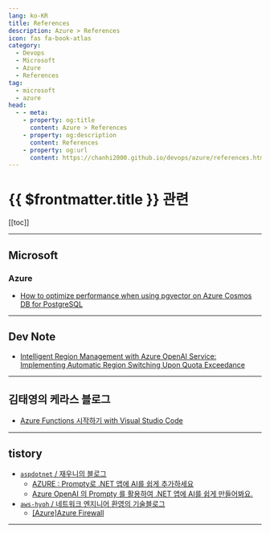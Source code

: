 ```yaml
---
lang: ko-KR
title: References
description: Azure > References
icon: fas fa-book-atlas
category:
  - Devops
  - Microsoft
  - Azure
  - References
tag:
  - microsoft
  - azure
head:
  - - meta:
    - property: og:title
      content: Azure > References
    - property: og:description
      content: References
    - property: og:url
      content: https://chanhi2000.github.io/devops/azure/references.html
---
```


# {{ $frontmatter.title }} 관련

[[toc]]

---

## <FontIcon icon="fa-brands fa-microsoft"/>Microsoft

### <FontIcon icon="iconfont icon-microsoftazure"/>Azure

- [How to optimize performance when using pgvector on Azure Cosmos DB for PostgreSQL](https://learn.microsoft.com/en-us/azure/cosmos-db/postgresql/howto-optimize-performance-pgvector)

---

## Dev Note

- [Intelligent Region Management with Azure OpenAI Service: Implementing Automatic Region Switching Upon Quota Exceedance](https://devstarsj.github.io/development/2024/04/02/Azure.OpenAI.intelligent.region.management/)

---

## 김태영의 케라스 블로그

- [Azure Functions 시작하기 with Visual Studio Code](http://tykimos.github.io/2024/07/28/getting_started_with_azure_functions_using_visual_studio_code/)

---

## tistory

- [`aspdotnet` / 재우니의 블로그](https://aspdotnet.tistory.com/m/)
  - [AZURE : Prompty로 .NET 앱에 AI를 쉽게 추가하세요](https://aspdotnet.tistory.com/m/3245)
  - [Azure OpenAI 의 Prompty 를 활용하여 .NET 앱에 AI를 쉽게 만들어봐요.](http://aspdotnet.tistory.com/m/3245)
  <!-- END: aspdotnet -->
- [`aws-hyoh` / 네트워크 엔지니어 환영의 기술블로그](https://aws-hyoh.tistory.com/m/)
  - [\[Azure\]Azure Firewall](https://aws-hyoh.tistory.com/m/300)
  <!-- END: aws-hyoh -->
<!-- END: tistory.com -->

---

<TagLinks />
